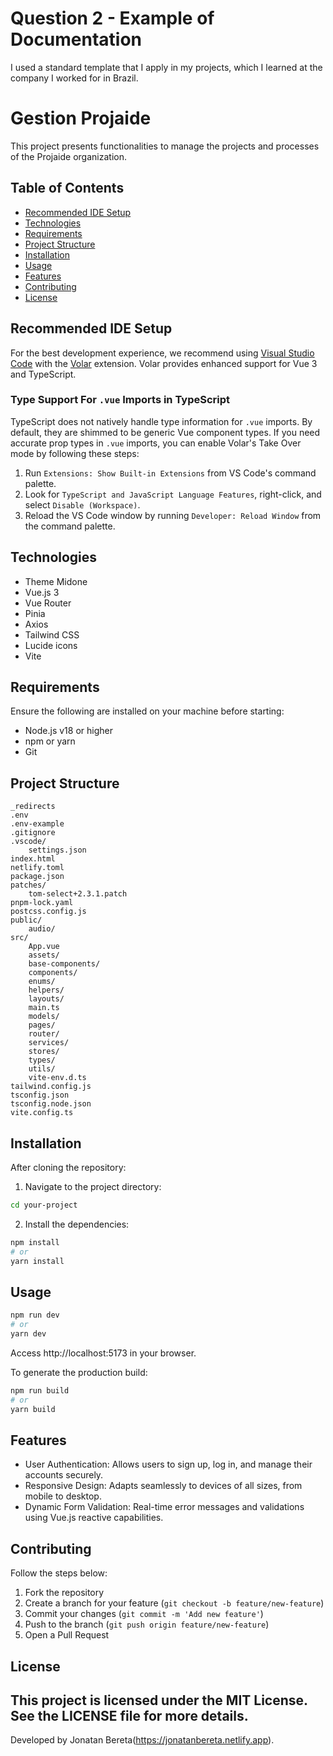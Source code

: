 # Question 2 - Example of Documentation

I used a standard template that I apply in my projects, which I learned at the company I worked for in Brazil.

# Gestion Projaide

This project presents functionalities to manage the projects and processes of the Projaide organization.
## Table of Contents

- [Recommended IDE Setup](#recommended-ide-setup)
- [Technologies](#technologies)
- [Requirements](#requirements)
- [Project Structure](#project-structure)
- [Installation](#installation)
- [Usage](#usage)
- [Features](#features)
- [Contributing](#contributing)
- [License](#license)


## Recommended IDE Setup

For the best development experience, we recommend using [Visual Studio Code](https://code.visualstudio.com/) with the [Volar](https://marketplace.visualstudio.com/items?itemName=Vue.volar) extension. Volar provides enhanced support for Vue 3 and TypeScript.

### Type Support For `.vue` Imports in TypeScript

TypeScript does not natively handle type information for `.vue` imports. By default, they are shimmed to be generic Vue component types. If you need accurate prop types in `.vue` imports, you can enable Volar's Take Over mode by following these steps:

1. Run `Extensions: Show Built-in Extensions` from VS Code's command palette.
2. Look for `TypeScript and JavaScript Language Features`, right-click, and select `Disable (Workspace)`.
3. Reload the VS Code window by running `Developer: Reload Window` from the command palette.

## Technologies
- Theme Midone
- Vue.js 3
- Vue Router
- Pinia
- Axios
- Tailwind CSS 
- Lucide icons
- Vite

## Requirements
Ensure the following are installed on your machine before starting:
- Node.js v18 or higher
- npm or yarn
- Git

## Project Structure

```plaintext
_redirects
.env
.env-example
.gitignore
.vscode/
    settings.json
index.html
netlify.toml
package.json
patches/
    tom-select+2.3.1.patch
pnpm-lock.yaml
postcss.config.js
public/
    audio/
src/
    App.vue
    assets/
    base-components/
    components/
    enums/
    helpers/
    layouts/
    main.ts
    models/
    pages/
    router/
    services/
    stores/
    types/
    utils/
    vite-env.d.ts
tailwind.config.js
tsconfig.json
tsconfig.node.json
vite.config.ts
```

## Installation
After cloning the repository:

1. Navigate to the project directory:

```bash
cd your-project
```

2. Install the dependencies:

```bash
npm install
# or
yarn install
```

## Usage
```bash
npm run dev
# or
yarn dev
```

Access http://localhost:5173 in your browser.

To generate the production build:
```bash
npm run build
# or
yarn build
```

## Features

- User Authentication: Allows users to sign up, log in, and manage their accounts securely.
- Responsive Design: Adapts seamlessly to devices of all sizes, from mobile to desktop.
- Dynamic Form Validation: Real-time error messages and validations using Vue.js reactive capabilities.

## Contributing
Follow the steps below:

1. Fork the repository
2. Create a branch for your feature (`git checkout -b feature/new-feature`)
3. Commit your changes (`git commit -m 'Add new feature'`)
4. Push to the branch (`git push origin feature/new-feature`)
5. Open a Pull Request

## License
This project is licensed under the MIT License. See the LICENSE file for more details.
---
Developed by Jonatan Bereta(https://jonatanbereta.netlify.app).

